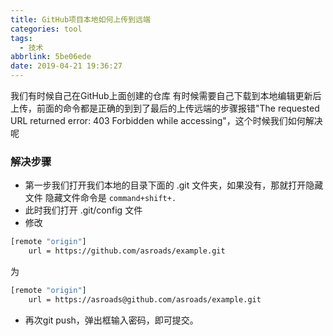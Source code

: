 ```yaml
---
title: GitHub项目本地如何上传到远端
categories: tool
tags:
  - 技术
abbrlink: 5be06ede
date: 2019-04-21 19:36:27
---
```


我们有时候自己在GitHub上面创建的仓库 有时候需要自己下载到本地编辑更新后上传，前面的命令都是正确的到到了最后的上传远端的步骤报错"The requested URL returned error: 403 Forbidden while accessing"，这个时候我们如何解决呢

<!-- more -->

### 解决步骤

- 第一步我们打开我们本地的目录下面的 .git 文件夹，如果没有，那就打开隐藏文件  隐藏文件命令是 `command+shift+.`
- 此时我们打开  .git/config 文件
- 修改  

```bash
[remote "origin"]
	url = https://github.com/asroads/example.git
```

为 

```bash
[remote "origin"]
	url = https://asroads@github.com/asroads/example.git
```



- 再次git push，弹出框输入密码，即可提交。